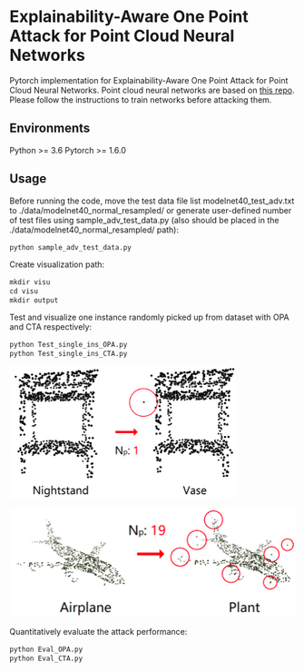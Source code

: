 Explainability-Aware One Point Attack for Point Cloud Neural Networks
===================
Pytorch implementation for Explainability-Aware One Point Attack for Point Cloud Neural Networks.
Point cloud neural networks are based on [this repo](https://github.com/yanx27/Pointnet_Pointnet2_pytorch). Please follow the instructions to train networks before attacking them.

Environments
---------------
Python >= 3.6 Pytorch >= 1.6.0

Usage
------------
Before running the code, move the test data file list modelnet40_test_adv.txt to ./data/modelnet40_normal_resampled/ or generate user-defined number of test files using sample_adv_test_data.py (also should be placed in the ./data/modelnet40_normal_resampled/ path):

    python sample_adv_test_data.py
    
Create visualization path:

    mkdir visu
    cd visu
    mkdir output
    
Test and visualize one instance randomly picked up from dataset with OPA and CTA respectively:

    python Test_single_ins_OPA.py
    python Test_single_ins_CTA.py
    
<img src="https://github.com/Explain3D/Exp-One-Point-Atk-PC/blob/main/pic/exp_opa.png?raw=true" width="400px">

![Image text](https://github.com/Explain3D/Exp-One-Point-Atk-PC/blob/main/pic/exp_cta.png?raw=true)

Quantitatively evaluate the attack performance:

    python Eval_OPA.py
    python Eval_CTA.py
    

